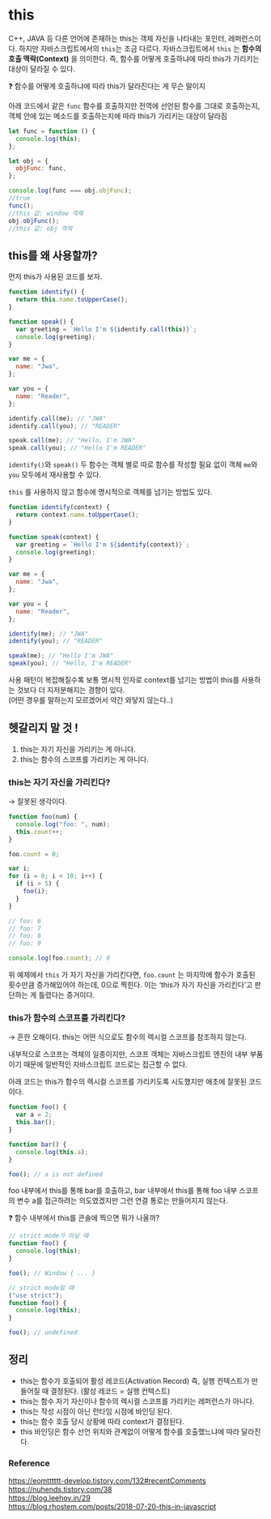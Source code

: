# this

C++, JAVA 등 다른 언어에 존재하는 this는 객체 자신을 나타내는 포인터, 레퍼런스이다. 하지만 자바스크립트에서의 `this`는 조금 다르다. 자바스크립트에서 `this` 는 **함수의 호출 맥락(Context)** 을 의미한다. 즉, 함수를 어떻게 호출하냐에 따라 this가 가리키는 대상이 달라질 수 있다.

❓ 함수를 어떻게 호출하냐에 따라 this가 달라진다는 게 무슨 말이지

아래 코드에서 같은 `func` 함수를 호출하지만 전역에 선언된 함수를 그대로 호출하는지, 객체 안에 있는 메소드를 호출하는지에 따라 this가 가리키는 대상이 달라짐

```jsx
let func = function () {
  console.log(this);
};

let obj = {
  objFunc: func,
};

console.log(func === obj.objFunc);
//true
func();
//this 값: window 객체
obj.objFunc();
//this 값: obj 객체
```

## this를 왜 사용할까?

먼저 this가 사용된 코드를 보자.

```jsx
function identify() {
  return this.name.toUpperCase();
}

function speak() {
  var greeting = `Hello I'm ${identify.call(this)}`;
  console.log(greeting);
}

var me = {
  name: "Jwa",
};

var you = {
  name: "Reader",
};

identify.call(me); // "JWA"
identify.call(you); // "READER"

speak.call(me); // "Hello, I'm JWA"
speak.call(you); // "Hello I'm READER"
```

`identify()`와 `speak()` 두 함수는 객체 별로 따로 함수를 작성할 필요 없이 객체 `me`와 `you` 모두에서 재사용할 수 있다.

`this` 를 사용하지 않고 함수에 명시적으로 객체를 넘기는 방법도 있다.

```jsx
function identify(context) {
  return context.name.toUpperCase();
}

function speak(context) {
  var greeting = `Hello I'm ${identify(context)}`;
  console.log(greeting);
}

var me = {
  name: "Jwa",
};

var you = {
  name: "Reader",
};

identify(me); // "JWA"
identify(you); // "READER"

speak(me); // "Hello I'm JWA"
speak(you); // "Hello, I'm READER"
```

사용 패턴이 복잡해질수록 보통 명시적 인자로 context를 넘기는 방법이 this를 사용하는 것보다 더 지저분해지는 경향이 있다.  
(어떤 경우를 말하는지 모르겠어서 약간 와닿지 않는다..)

## 헷갈리지 말 것 !

1. this는 자기 자신을 가리키는 게 아니다.
2. this는 함수의 스코프를 가리키는 게 아니다.

### this는 자기 자신을 가리킨다?

→ 잘못된 생각이다.

```jsx
function foo(num) {
  console.log("foo: ", num);
  this.count++;
}

foo.count = 0;

var i;
for (i = 0; i < 10; i++) {
  if (i > 5) {
    foo(i);
  }
}

// foo: 6
// foo: 7
// foo: 8
// foo: 9

console.log(foo.count); // 0
```

위 예제에서 `this` 가 자기 자신을 가리킨다면, `foo.count` 는 마지막에 함수가 호출된 횟수만큼 증가해있어야 하는데, 0으로 찍힌다. 이는 ‘this가 자기 자신을 가리킨다’고 판단하는 게 틀렸다는 증거이다.

### this가 함수의 스코프를 가리킨다?

→ 흔한 오해이다. this는 어떤 식으로도 함수의 렉시컬 스코프를 참조하지 않는다.

내부적으로 스코프는 객체의 일종이지만, 스코프 객체는 자바스크립트 엔진의 내부 부품이기 때문에 일반적인 자바스크립트 코드로는 접근할 수 없다.

아래 코드는 this가 함수의 렉시컬 스코프를 가리키도록 시도했지만 애초에 잘못된 코드이다.

```jsx
function foo() {
  var a = 2;
  this.bar();
}

function bar() {
  console.log(this.a);
}

foo(); // a is not defined
```

foo 내부에서 this를 통해 bar를 호출하고, bar 내부에서 this를 통해 foo 내부 스코프의 변수 a를 접근하려는 의도였겠지만 그런 연결 통로는 만들어지지 않는다.

❓ 함수 내부에서 this를 콘솔에 찍으면 뭐가 나올까?

```jsx
// strict mode가 아닐 때
function foo() {
  console.log(this);
}

foo(); // Window { ... }

// strict mode일 때
("use strict");
function foo() {
  console.log(this);
}

foo(); // undefined
```

## 정리

- this는 함수가 호출되어 활성 레코드(Activation Record) 즉, 실행 컨텍스트가 만들어질 때 결정된다. (활성 레코드 = 실행 컨텍스트)
- this는 함수 자기 자신이나 함수의 렉시컬 스코프를 가리키는 레퍼런스가 아니다.
- this는 작성 시점이 아닌 런타임 시점에 바인딩 된다.
- this는 함수 호출 당시 상황에 따라 context가 결정된다.
- this 바인딩은 함수 선언 위치와 관계없이 어떻게 함수를 호출했느냐에 따라 달라진다.

### Reference

https://eomtttttt-develop.tistory.com/132#recentComments  
https://nuhends.tistory.com/38  
https://blog.leehov.in/29  
https://blog.rhostem.com/posts/2018-07-20-this-in-javascript
